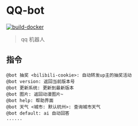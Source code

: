 # QQ-bot

[![build-docker](https://github.com/Lick-Dog-Club/qq-bot/actions/workflows/build.yaml/badge.svg)](https://github.com/Lick-Dog-Club/qq-bot/actions/workflows/build.yaml)

> qq 机器人

## 指令

```text
@bot 抽奖 <bilibili-cookie>: 自动转发up主的抽奖活动
@bot version: 返回当前版本号
@bot 更新系统: 更新到最新版本
@bot 图片: 返回动漫图片~
@bot help: 帮助界面
@bot 天气 <城市: 默认杭州>: 查询城市天气
@bot default: ai 自动回答
......
```